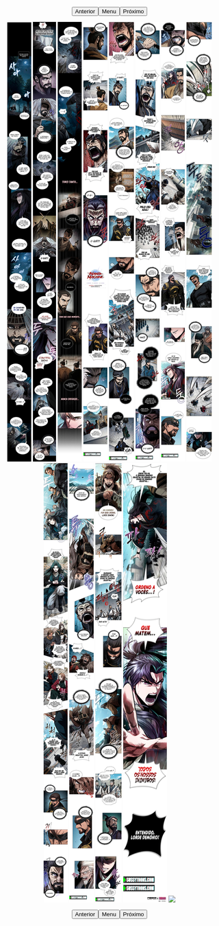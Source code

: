 <p style="text-align: center;"><button name="anterior" onclick="./chap-0229/readme.md">Anterior</button><button name="menu" onclick="./readme.md">Menu</button><button name="próximo" onclick="./chap-0231/readme.md">Próximo</button></p> <p style="text-align: center;"><img src="001.jpg"> <img src="002.jpg"> <img src="003.jpg"> <img src="004.jpg"> <img src="005.jpg"> <img src="006.jpg"> <img src="007.jpg"> <img src="008.jpg"> <img src="009.jpg"> <img src="010.jpg"> <img src="011.jpg"> <img src="012.jpg"> <img src="readme.md"> </p> <p style="text-align: center;"><button name="anterior" onclick="./chap-0229/readme.md">Anterior</button><button name="menu" onclick="./readme.md">Menu</button><button name="próximo" onclick="./chap-0231/readme.md">Próximo</button></p>